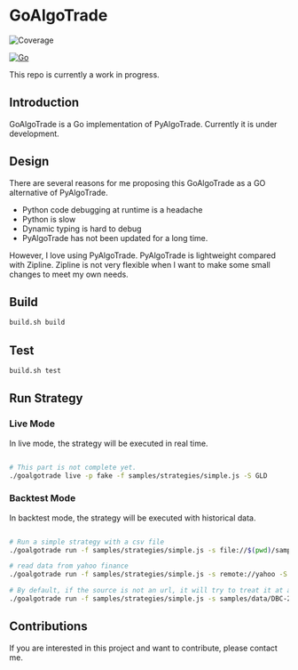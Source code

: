 # GoAlgoTrade
![Coverage](https://img.shields.io/badge/Coverage-53.0%25-yellow)

[![Go](https://github.com/wilsonwang371/goalgotrade/actions/workflows/go.yml/badge.svg)](https://github.com/wilsonwang371/goalgotrade/actions/workflows/go.yml)

This repo is currently a work in progress.

## Introduction

GoAlgoTrade is a Go implementation of PyAlgoTrade. Currently it is under development.

## Design

There are several reasons for me proposing this GoAlgoTrade as a GO alternative of PyAlgoTrade.

* Python code debugging at runtime is a headache
* Python is slow
* Dynamic typing is hard to debug
* PyAlgoTrade has not been updated for a long time.

However, I love using PyAlgoTrade. PyAlgoTrade is lightweight compared with Zipline. Zipline is not very flexible when
I want to make some small changes to meet my own needs.



## Build

```bash
build.sh build
```

## Test

```bash
build.sh test
```

## Run Strategy

### Live Mode

In live mode, the strategy will be executed in real time.

```bash

# This part is not complete yet.
./goalgotrade live -p fake -f samples/strategies/simple.js -S GLD

```

### Backtest Mode

In backtest mode, the strategy will be executed with historical data.

```bash

# Run a simple strategy with a csv file
./goalgotrade run -f samples/strategies/simple.js -s file://$(pwd)/samples/data/DBC-2007-yahoofinance.csv

# read data from yahoo finance
./goalgotrade run -f samples/strategies/simple.js -s remote://yahoo -S GLD

# By default, if the source is not an url, it will try to treat it at a file path.
./goalgotrade run -f samples/strategies/simple.js -s samples/data/DBC-2007-yahoofinance.csv

```


## Contributions

If you are interested in this project and want to contribute, please contact me.
